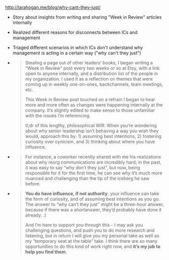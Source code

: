 http://larahogan.me/blog/why-cant-they-just/

- Story about insights from writing and sharing "Week in Review" articles internally

- Realized different reasons for disconnects between ICs and management

- Triaged different scenarios in which ICs don't understand why management is acting in a certain way ("why can't they just")

- > Stealing a page out of other leaders’ books, I began writing a “Week in Review” post every two weeks or so at Etsy, with a link open to anyone internally, and a distribution list of the people in my organization. I used it as a reflection on themes that were coming up in weekly one-on-ones, backchannels, team meetings, etc.
  >
  > This Week in Review post touched on a refrain I began to hear more and more often as changes were happening internally at the company. It’s slightly edited to make sense to those unfamiliar with the issues I’m referencing.
  >
  > tl;dr of this lengthy, philosophical WIR: When you’re wondering about why senior leadership isn’t behaving a way you wish they would, approach this by: 1) assuming best intentions, 2) fostering curiosity over cynicism, and 3) thinking about where you have influence.

- > For instance, a coworker recently shared with me his realizations about why reorg communications are incredibly hard; in the past, it was easy to say “why don’t they just”, but now, being responsible for it for the first time, he can see why it’s much more nuanced and challenging than the tip of the iceberg he saw before.

- > **You do have influence, if not authority**; your influence can take the form of curiosity, and of assuming best intentions as you go. The answer to “why can’t they just” might be a three-hour answer, because if there was a *short*answer, they’d probably have done it already. :)
  >
  > And I’m here to support you through this - I may ask you challenging questions, and push you to do more research and listening, but in return I will give you my personal take as well as my “temporary seat at the table” take. I think there are *so* many opportunities to do this kind of work right now, and **it’s my job to help you find them**.
